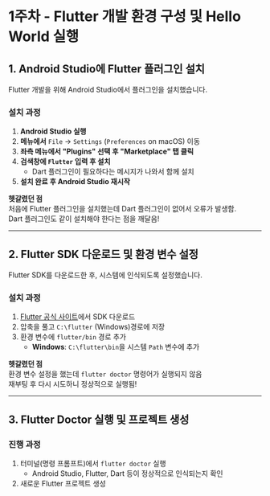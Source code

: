 # 1주차 - Flutter 개발 환경 구성 및 Hello World 실행

## 1. Android Studio에 Flutter 플러그인 설치  
Flutter 개발을 위해 Android Studio에서 플러그인을 설치했습니다.  

### 설치 과정  
1. **Android Studio 실행**  
2. **메뉴에서** `File` → `Settings` (`Preferences` on macOS) 이동  
3. **좌측 메뉴에서 "Plugins" 선택 후 "Marketplace" 탭 클릭**  
4. **검색창에 `Flutter` 입력 후 설치**  
   - Dart 플러그인이 필요하다는 메시지가 나와서 함께 설치  
5. **설치 완료 후 Android Studio 재시작**  

 **헷갈렸던 점**  
처음에 Flutter 플러그인을 설치했는데 Dart 플러그인이 없어서 오류가 발생함.  
Dart 플러그인도 같이 설치해야 한다는 점을 깨달음!

---

## 2. Flutter SDK 다운로드 및 환경 변수 설정  
Flutter SDK를 다운로드한 후, 시스템에 인식되도록 설정했습니다.  

###  설치 과정  
1. [Flutter 공식 사이트](https://flutter.dev/docs/get-started/install)에서 SDK 다운로드  
2. 압축을 풀고 `C:\flutter` (Windows)경로에 저장  
3. 환경 변수에 `flutter/bin` 경로 추가  
   - **Windows**: `C:\flutter\bin`을 시스템 `Path` 변수에 추가    

**헷갈렸던 점**  
환경 변수 설정을 했는데 `flutter doctor` 명령어가 실행되지 않음  
재부팅 후 다시 시도하니 정상적으로 실행됨!

---

## 3. Flutter Doctor 실행 및 프로젝트 생성  
### 진행 과정  
1. 터미널(명령 프롬프트)에서 `flutter doctor` 실행  
   - Android Studio, Flutter, Dart 등이 정상적으로 인식되는지 확인  
2. 새로운 Flutter 프로젝트 생성  
